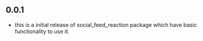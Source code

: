## 0.0.1

* this is a  initial release of social_feed_reaction package which have basic functionality to use it.
